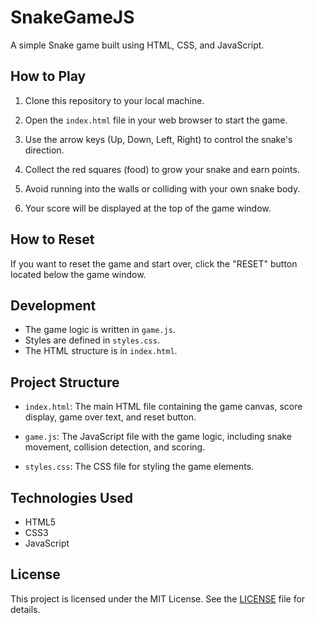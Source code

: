 # SnakeGameJS

A simple Snake game built using HTML, CSS, and JavaScript.

## How to Play

1. Clone this repository to your local machine.

2. Open the `index.html` file in your web browser to start the game.

3. Use the arrow keys (Up, Down, Left, Right) to control the snake's direction.

4. Collect the red squares (food) to grow your snake and earn points.

5. Avoid running into the walls or colliding with your own snake body.

6. Your score will be displayed at the top of the game window.

## How to Reset

If you want to reset the game and start over, click the "RESET" button located below the game window.

## Development

- The game logic is written in `game.js`.
- Styles are defined in `styles.css`.
- The HTML structure is in `index.html`.

## Project Structure

- `index.html`: The main HTML file containing the game canvas, score display, game over text, and reset button.

- `game.js`: The JavaScript file with the game logic, including snake movement, collision detection, and scoring.

- `styles.css`: The CSS file for styling the game elements.

## Technologies Used

- HTML5
- CSS3
- JavaScript

## License

This project is licensed under the MIT License. See the [LICENSE](LICENSE) file for details.


